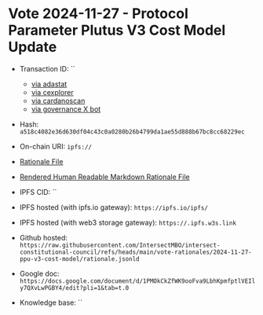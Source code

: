 
# Vote 2024-11-27 - Protocol Parameter Plutus V3 Cost Model Update

- Transaction ID: ``
  - [via adastat](https://adastat.net/transactions/)
  - [via cexplorer](https://cexplorer.io/tx/)
  - [via cardanoscan](https://cardanoscan.io/transaction/?tab=votes)
  - [via governance X bot](https://x.com/GovActions/status/)


- Hash: `a518c4082e36d630df04c43c0a0280b26b4799da1ae55d888b67bc8cc68229ec`
- On-chain URI: `ipfs://`

- [Rationale File](./rationale.jsonld)
- [Rendered Human Readable Markdown Rationale File](./rationale.jsonld.md)
- IPFS CID: ``
- IPFS hosted (with ipfs.io gateway): `https://ipfs.io/ipfs/`
- IPFS hosted (with web3 storage gateway): `https://.ipfs.w3s.link`

- Github hosted: `https://raw.githubusercontent.com/IntersectMBO/intersect-constitutional-council/refs/heads/main/vote-rationales/2024-11-27-ppu-v3-cost-model/rationale.jsonld`
- Google doc: `https://docs.google.com/document/d/1PMOkCkZfWK9ooFva9LbhKpmfptlVEIly7QXvLwPGBY4/edit?pli=1&tab=t.0`
- Knowledge base: ``
